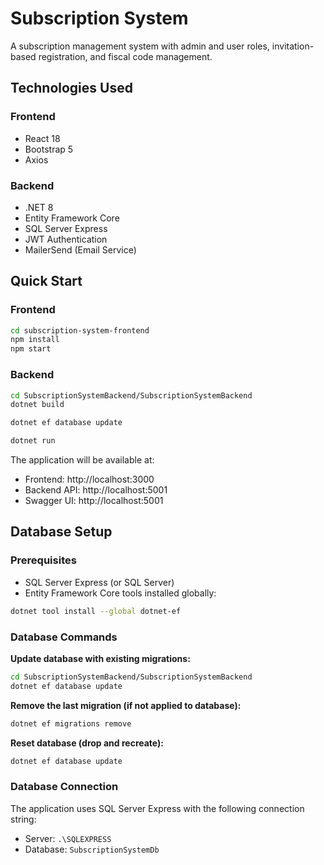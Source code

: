 # Subscription System

A subscription management system with admin and user roles, invitation-based registration, and fiscal code management.

## Technologies Used

### Frontend
- React 18
- Bootstrap 5
- Axios

### Backend
- .NET 8
- Entity Framework Core
- SQL Server Express
- JWT Authentication
- MailerSend (Email Service)

## Quick Start

### Frontend
```bash
cd subscription-system-frontend
npm install
npm start
```

### Backend
```bash
cd SubscriptionSystemBackend/SubscriptionSystemBackend
dotnet build

dotnet ef database update

dotnet run
```


The application will be available at:
- Frontend: http://localhost:3000
- Backend API: http://localhost:5001
- Swagger UI: http://localhost:5001

## Database Setup

### Prerequisites
- SQL Server Express (or SQL Server)
- Entity Framework Core tools installed globally:
```bash
dotnet tool install --global dotnet-ef
```

### Database Commands

**Update database with existing migrations:**
```bash
cd SubscriptionSystemBackend/SubscriptionSystemBackend
dotnet ef database update
```

**Remove the last migration (if not applied to database):**
```bash
dotnet ef migrations remove
```

**Reset database (drop and recreate):**
```bash
dotnet ef database update
```

### Database Connection
The application uses SQL Server Express with the following connection string:
- Server: `.\SQLEXPRESS`
- Database: `SubscriptionSystemDb`